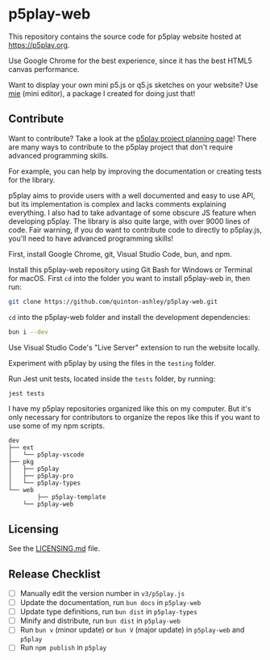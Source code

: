 # p5play-web

This repository contains the source code for p5play website hosted at <https://p5play.org>.

Use Google Chrome for the best experience, since it has the best HTML5 canvas performance.

Want to display your own mini p5.js or q5.js sketches on your website? Use [mie][] (mini editor), a package I created for doing just that!

## Contribute

Want to contribute? Take a look at the [p5play project planning page][]! There are many ways to contribute to the p5play project that don't require advanced programming skills.

For example, you can help by improving the documentation or creating tests for the library.

p5play aims to provide users with a well documented and easy to use API, but its implementation is complex and lacks comments explaining everything. I also had to take advantage of some obscure JS feature when developing p5play. The library is also quite large, with over 9000 lines of code. Fair warning, if you do want to contribute code to directly to p5play.js, you'll need to have advanced programming skills!

First, install Google Chrome, git, Visual Studio Code, bun, and npm.

Install this p5play-web repository using Git Bash for Windows or Terminal for macOS. First `cd` into the folder you want to install p5play-web in, then run:

```zsh
git clone https://github.com/quinton-ashley/p5play-web.git
```

`cd` into the p5play-web folder and install the development dependencies:

```zsh
bun i --dev
```

Use Visual Studio Code's "Live Server" extension to run the website locally.

Experiment with p5play by using the files in the `testing` folder.

Run Jest unit tests, located inside the `tests` folder, by running:

```zsh
jest tests
```

I have my p5play repositories organized like this on my computer. But it's only necessary for contributors to organize the repos like this if you want to use some of my npm scripts.

```
dev
├── ext
│   └── p5play-vscode
├── pkg
│   ├── p5play
│   ├── p5play-pro
│   └── p5play-types
└── web
		├── p5play-template
    └── p5play-web
```

## Licensing

See the [LICENSING.md][] file.

[licensing.md]: LICENSING.md
[p5play project planning page]: https://github.com/quinton-ashley/p5play/projects/1
[mie]: https://github.com/quinton-ashley/mie

## Release Checklist

- [ ] Manually edit the version number in `v3/p5play.js`
- [ ] Update the documentation, run `bun docs` in `p5play-web`
- [ ] Update type definitions, run `bun dist` in `p5play-types`
- [ ] Minify and distribute, run `bun dist` in `p5play-web`
- [ ] Run `bun v` (minor update) or `bun V` (major update) in `p5play-web` and `p5play`
- [ ] Run `npm publish` in `p5play`
